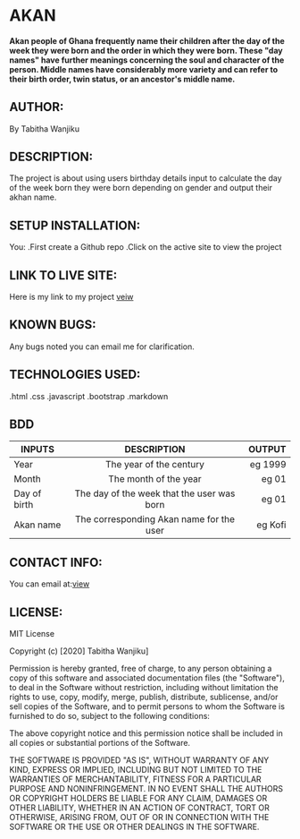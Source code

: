  # AKAN
 #### Akan people</a></b> of  <a title="Ghana">Ghana</a> frequently name their children after the day of the week they were born and the order in which they were born. These "day names" have further meanings concerning the soul and character of the person. Middle names have considerably more variety and can refer to their birth order, twin status, or an ancestor's middle name.
## AUTHOR:
By Tabitha Wanjiku
## DESCRIPTION:
The project is about using users birthday details input to calculate the day of the week born they    were born depending on gender and output their akhan name.
## SETUP INSTALLATION:
You:
.First create a Github repo
.Click on the active site to view the project
## LINK TO LIVE SITE:
Here is my link to my project
<a href="https://tw8130.github.io/Akhan-Names/">veiw</a>
## KNOWN BUGS:
Any bugs noted you can email me for clarification.
## TECHNOLOGIES USED:
.html
.css
.javascript
.bootstrap
.markdown
## BDD
|INPUTS        | DESCRIPTION                                |OUTPUT       |
| ------------- |:-------------:                            |       -----:|
|Year          |  The year of the century                   | eg 1999     |       
|Month         |  The month of the year                     | eg 01      |
|Day of birth  |  The day of the week that the user was born| eg 01  |
|Akan name     |  	The corresponding Akan name for the user|  eg Kofi    |
## CONTACT INFO:
You can email at:<a href="https://mail.google.com/">view</a>
## LICENSE:
MIT License

Copyright (c) [2020] Tabitha Wanjiku]

Permission is hereby granted, free of charge, to any person obtaining a copy of this software and associated documentation files (the "Software"), to deal in the Software without restriction, including without limitation the rights to use, copy, modify, merge, publish, distribute, sublicense, and/or sell copies of the Software, and to permit persons to whom the Software is furnished to do so, subject to the following conditions:

The above copyright notice and this permission notice shall be included in all copies or substantial portions of the Software.

THE SOFTWARE IS PROVIDED "AS IS", WITHOUT WARRANTY OF ANY KIND, EXPRESS OR IMPLIED, INCLUDING BUT NOT LIMITED TO THE WARRANTIES OF MERCHANTABILITY, FITNESS FOR A PARTICULAR PURPOSE AND NONINFRINGEMENT. IN NO EVENT SHALL THE AUTHORS OR COPYRIGHT HOLDERS BE LIABLE FOR ANY CLAIM, DAMAGES OR OTHER LIABILITY, WHETHER IN AN ACTION OF CONTRACT, TORT OR OTHERWISE, ARISING FROM, OUT OF OR IN CONNECTION WITH THE SOFTWARE OR THE USE OR OTHER DEALINGS IN THE SOFTWARE.
